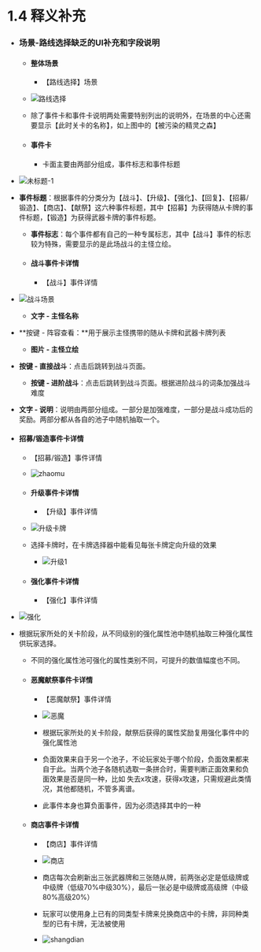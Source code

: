 # 1.4 释义补充

- ### 场景-路线选择缺乏的UI补充和字段说明

  - #### 整体场景

    - 【路线选择】场景
  - ![路线选择](https://i.loli.net/2021/02/18/9BCaGmg8MsZAc64.png)
  
  - 除了事件卡和事件卡说明两处需要特别列出的说明外，在场景的中心还需要显示【此时关卡的名称】，如上图中的【被污染的精灵之森】
  
  - #### 事件卡

    - 卡面主要由两部分组成，事件标志和事件标题
- ![未标题-1](https://i.loli.net/2021/02/18/qFxUTeScf8gwBuW.png)
    
- **事件标题**：根据事件的分类分为【战斗】、【升级】、【强化】、【回复】、【招募/锻造】、【商店】、【献祭】这六种事件标题，其中【招募】为获得随从卡牌的事件标题，【锻造】为获得武器卡牌的事件标题。
    - **事件标志**：每个事件都有自己的一种专属标志，其中【战斗】事件的标志较为特殊，需要显示的是此场战斗的主怪立绘。
  
  - #### 战斗事件卡详情

    - 【战斗】事件详情
- ![战斗场景](https://i.loli.net/2021/02/18/TsMnKbGHQLhEIy3.png)
    - **文字 - 主怪名称**
- **按键 - 阵容查看：**用于展示主怪携带的随从卡牌和武器卡牌列表
    - **图片 - 主怪立绘**
- **按键 - 直接战斗**：点击后跳转到战斗页面。
    - **按键 - 进阶战斗**：点击后跳转到战斗页面。根据进阶战斗的词条加强战斗难度
- **文字 - 说明**：说明由两部分组成。一部分是加强难度，一部分是战斗成功后的奖励。两部分都从各自的池子中随机抽取一个。
    
- #### 招募/锻造事件卡详情
  
  - 【招募/锻造】事件详情
  - ![zhaomu](https://i.loli.net/2021/02/18/WreJMTatcfqpnoH.png)
  
  - #### 升级事件卡详情

    - 【升级】事件详情
  - ![升级卡牌](https://i.loli.net/2021/02/18/YNb5SEsD93tj68R.png)
  
  
  
  - 选择卡牌时，在卡牌选择器中能看见每张卡牌定向升级的效果
    - ![升级1](https://i.loli.net/2021/02/18/KfbRwvGzQDsXhr3.png)

  - #### 强化事件卡详情

    - 【强化】事件详情
- ![强化](https://i.loli.net/2021/02/18/9dL6O7ZrW3CkoYi.png)
    
- 根据玩家所处的关卡阶段，从不同级别的强化属性池中随机抽取三种强化属性供玩家选择。
    - 不同的强化属性池可强化的属性类别不同，可提升的数值幅度也不同。

    

  - #### 恶魔献祭事件卡详情
    
    - 【恶魔献祭】事件详情
    - ![恶魔](https://i.loli.net/2021/02/18/WRxPf8ylQ5IgLjB.png)
    
    - 根据玩家所处的关卡阶段，献祭后获得的属性奖励复用强化事件中的强化属性池
    - 负面效果来自于另一个池子，不论玩家处于哪个阶段，负面效果都来自于此。当两个池子各随机选取一条拼合时，需要判断正面效果和负面效果是否是同一种，比如 失去x攻速，获得x攻速，只需规避此类情况，其他都随机，不管多离谱。
    - 此事件本身也算负面事件，因为必须选择其中的一种
    
    
    
  - #### 商店事件卡详情
  
    - 【商店】事件详情
    - ![商店](https://i.loli.net/2021/02/18/Jn5TSptj2ONe4Hi.png)
  
    - 商店每次会刷新出三张武器牌和三张随从牌，前两张必定是低级牌或中级牌（低级70%中级30%），最后一张必是中级牌或高级牌（中级80%高级20%）
    - 玩家可以使用身上已有的同类型卡牌来兑换商店中的卡牌，非同种类型的已有卡牌，无法被使用
    - ![shangdian](https://i.loli.net/2021/02/18/52ezaDVFgWHXtn7.png)



















